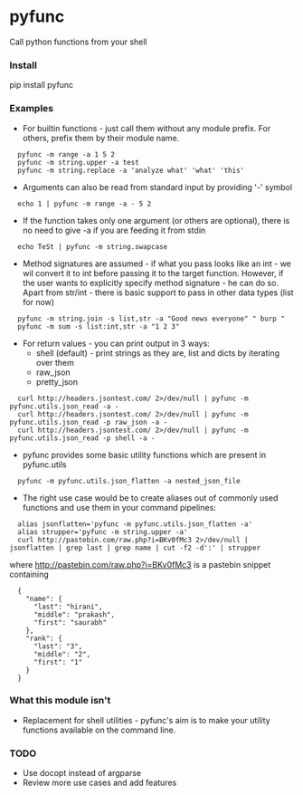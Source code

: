 pyfunc
======

Call python functions from your shell

### Install 

pip install pyfunc

### Examples

* For builtin functions - just call them without any module prefix. For others,
  prefix them by their module name.

```
  pyfunc -m range -a 1 5 2
  pyfunc -m string.upper -a test
  pyfunc -m string.replace -a 'analyze what' 'what' 'this'
```

* Arguments can also be read from standard input by providing '-' symbol

```
  echo 1 | pyfunc -m range -a - 5 2
```

* If the function takes only one argument (or others are optional),
  there is no need to give -a if you are feeding it from stdin

```
  echo TeSt | pyfunc -m string.swapcase
```

* Method signatures are assumed - if what you pass looks like an int - we wil
  convert it to int before passing it to the target function. However, if the
  user wants to explicitly specify method signature - he can do so. Apart from
  str/int - there is basic support to pass in other data types (list for now)

```
  pyfunc -m string.join -s list,str -a "Good news everyone" " burp "
  pyfunc -m sum -s list:int,str -a "1 2 3"
```

* For return values - you can print output in 3 ways:
  - shell (default) - print strings as they are, list and dicts by iterating
    over them
  - raw\_json
  - pretty\_json

```
  curl http://headers.jsontest.com/ 2>/dev/null | pyfunc -m pyfunc.utils.json_read -a -
  curl http://headers.jsontest.com/ 2>/dev/null | pyfunc -m pyfunc.utils.json_read -p raw_json -a -
  curl http://headers.jsontest.com/ 2>/dev/null | pyfunc -m pyfunc.utils.json_read -p shell -a -
```

* pyfunc provides some basic utility functions which are present in pyfunc.utils

```
  pyfunc -m pyfunc.utils.json_flatten -a nested_json_file
```

* The right use case would be to create aliases out of commonly used functions
  and use them in your command pipelines:

```
  alias jsonflatten='pyfunc -m pyfunc.utils.json_flatten -a'
  alias strupper='pyfunc -m string.upper -a'
  curl http://pastebin.com/raw.php?i=BKv0fMc3 2>/dev/null | jsonflatten | grep last | grep name | cut -f2 -d':' | strupper
```

  where http://pastebin.com/raw.php?i=BKv0fMc3 is a pastebin snippet containing

```
  {
    "name": {
      "last": "hirani",
      "middle": "prakash",
      "first": "saurabh"
    },
    "rank": {
      "last": "3",
      "middle": "2",
      "first": "1"
    }
  }
```

### What this module isn't

* Replacement for shell utilities - pyfunc's aim is to make your utility
  functions available on the command line.

### TODO

- Use docopt instead of argparse
- Review more use cases and add features
